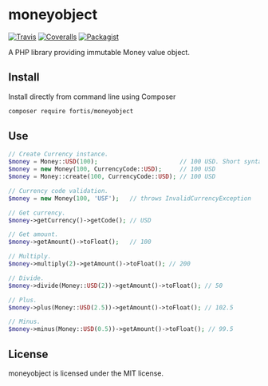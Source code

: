 # moneyobject

[![Travis](https://img.shields.io/travis/fortis/moneyobject.svg?branch=master)](https://travis-ci.org/fortis/moneyobject)
[![Coveralls](https://img.shields.io/coveralls/fortis/moneyobject/master.svg)](https://coveralls.io/github/fortis/moneyobject?branch=master)
[![Packagist](https://img.shields.io/packagist/l/fortis/moneyobject.svg)](https://packagist.org/packages/fortis/moneyobject)

A PHP library providing immutable Money value object.

## Install

Install directly from command line using Composer
``` bash
composer require fortis/moneyobject
```

## Use

``` php
// Create Currency instance.
$money = Money::USD(100);                       // 100 USD. Short syntax with autocomplete.
$money = new Money(100, CurrencyCode::USD);     // 100 USD  
$money = Money::create(100, CurrencyCode::USD); // 100 USD

// Currency code validation.
$money = new Money(100, 'USF');   // throws InvalidCurrencyException

// Get currency.
$money->getCurrency()->getCode(); // USD

// Get amount.
$money->getAmount()->toFloat();   // 100

// Multiply.
$money->multiply(2)->getAmount()->toFloat(); // 200

// Divide.
$money->divide(Money::USD(2))->getAmount()->toFloat(); // 50

// Plus.
$money->plus(Money::USD(2.5))->getAmount()->toFloat(); // 102.5

// Minus.
$money->minus(Money::USD(0.5))->getAmount()->toFloat(); // 99.5
```

## License

moneyobject is licensed under the MIT license.
